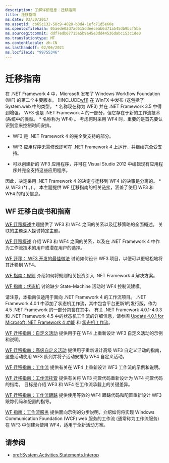 ```yaml
---
description: 了解详细信息：迁移指南
title: 迁移指南
ms.date: 03/30/2017
ms.assetid: cb65c132-58c9-4028-b3d4-1efc71d5e60e
ms.openlocfilehash: 05aede02d7ad615ddeeceab6d71a545db9bcf5ba
ms.sourcegitcommit: ddf7edb67715a5b9a45e3dd44536dabc153c1de0
ms.translationtype: MT
ms.contentlocale: zh-CN
ms.lasthandoff: 02/06/2021
ms.locfileid: "99755346"
---
```

# <a name="migration-guidance"></a>迁移指南

在 .NET Framework 4 中，Microsoft 发布了 Windows Workflow Foundation (WF) 的第二个主要版本。 [!INCLUDE[wf1](../../../includes/wf1-md.md)] 在 WinFX 中发布 (这包括了 System.web 中的类型。 \* 名称现在称为 WF3) 并在 .NET Framework 3.5 中得到增强。 WF3 也是 .NET Framework 4 的一部分，但它存在于新的工作流技术 (系统中的类型。 \* 名称称为 WF4) 。 考虑何时采用 WF4 时，重要的是首先要认识到您来控制时间安排。

- WF3 是 .NET Framework 4 的完全受支持的部分。

- WF3 应用程序无需修改即可在 .NET Framework 4 上运行，并继续完全受支持。

- 可以创建新的 WF3 应用程序，并可在 Visual Studio 2012 中编辑现有应用程序并完全支持这些应用程序。

 因此，决定采用 .NET Framework 4 的决定与迁移到 WF4 (的决策是分离的。 \* 从 WF3 (\*) 。) 。 本主题提供 WF 迁移指南的相关链接，涵盖了使用 WF3 和 WF4 的相关信息。

## <a name="wf-migration-white-papers-and-cookbooks"></a>WF 迁移白皮书和指南

 [WF 迁移概述](/previous-versions/appfabric/ff383417(v=azure.10))主题提供了 WF3 和 WF4 之间的关系以及迁移策略的全面概述。 关联的主题深入探讨特定主题。

 [WF 迁移概述](/previous-versions/appfabric/ff383417(v=azure.10)) 介绍 WF3 和 WF4 之间的关系，以及在 .NET Framework 4 中作为工作流技术的用户或潜在用户的选择。

 [WF 迁移： WF3 开发的最佳做法](/previous-versions/appfabric/ff383417(v=azure.10)) 讨论如何设计 WF3 项目，以便可以更轻松地将其迁移到 WF4。

 [WF 指南：规则](/previous-versions/appfabric/ff383417(v=azure.10)) 介绍如何将规则相关投资引入 .NET Framework 4 解决方案。

 [WF 指南：状态机](/previous-versions/appfabric/ff383417(v=azure.10)) 讨论缺少 State-Machine 活动时 WF4 控制流建模。

 请注意，本指南仅适用于面向 .NET Framework 4 的工作流项目。 .NET Framework 4.0.1 中添加了状态机工作流，其中包含平台更新1的发行版，作为 4.5 .NET Framework 的一部分包含在其中。 有关 .NET Framework 4.0.1-4.0.3 和 .NET Framework 4.5 中的状态机工作流的详细信息，请参阅 [Update 4.0.1 for Microsoft .NET Framework 4 功能](/previous-versions/dotnet/netframework-4.0/hh290669(v=vs.100)) 和 [状态机工作流](state-machine-workflows.md)。

 [WF 迁移指南：自定义活动](/previous-versions/appfabric/ff383417(v=azure.10)) 提供用于在 WF4 上重新设计 WF3 自定义活动的示例和说明。

 [WF 迁移指南：高级自定义活动](/previous-versions/appfabric/ff383417(v=azure.10)) 提供用于重新设计高级 WF3 自定义活动的指南，这些活动使用 WF3 队列并将子活动安排为 WF4 自定义活动。

 [WF 迁移指南：工作流](/previous-versions/appfabric/ff383417(v=azure.10)) 提供有关在 WF4 上重新设计 WF3 工作流的示例和说明。

 [WF 迁移指南：工作流托管](/previous-versions/appfabric/ff383417(v=azure.10)) 提供有关将 WF3 托管代码重新设计为 WF4 托管代码的指南。 目标是介绍 WF3 和 WF4 在工作流承载上的关键差异。

 [WF 迁移指南：工作流跟踪](/previous-versions/appfabric/ff383417(v=azure.10)) 提供使用等效的 WF4 跟踪代码和配置重新设计 WF3 跟踪代码和配置的指导。

 [WF 指南：工作流服务](/previous-versions/appfabric/ff383417(v=azure.10)) 提供面向示例的分步说明，介绍如何将实现 Windows Communication Foundation (WCF) web 服务的工作流 (通常称为工作流服务) 在 WF3 中创建为使用 WF4，适用于全新活动方案。

## <a name="see-also"></a>请参阅

- <xref:System.Activities.Statements.Interop>
